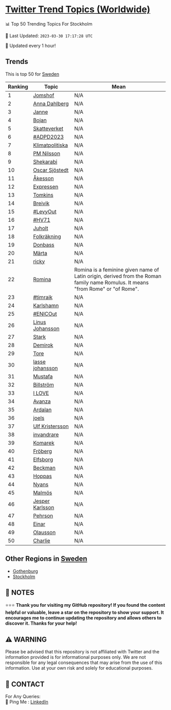 [Twitter Trend Topics (Worldwide)](https://github.com/ErcinDedeoglu/Twitter-Trend-Topics)
==========


📊 Top 50 Trending Topics For Stockholm

📆 Last Updated: `2023-03-30 17:17:28 UTC`

🔧 Updated every 1 hour!


## Trends

This is top 50 for [Sweden](</Sweden>)

| Ranking | Topic | Mean |
| ------- | ------------ | ------------ |
| 1 | [Jomshof](http://twitter.com/search?q=Jomshof) | N/A |
| 2 | [Anna Dahlberg](http://twitter.com/search?q=Anna+Dahlberg) | N/A |
| 3 | [Janne](http://twitter.com/search?q=Janne) | N/A |
| 4 | [Bojan](http://twitter.com/search?q=Bojan) | N/A |
| 5 | [Skatteverket](http://twitter.com/search?q=Skatteverket) | N/A |
| 6 | [#ADPD2023](http://twitter.com/search?q=%23ADPD2023) | N/A |
| 7 | [Klimatpolitiska](http://twitter.com/search?q=Klimatpolitiska) | N/A |
| 8 | [PM Nilsson](http://twitter.com/search?q=PM+Nilsson) | N/A |
| 9 | [Shekarabi](http://twitter.com/search?q=Shekarabi) | N/A |
| 10 | [Oscar Sjöstedt](http://twitter.com/search?q=Oscar+Sj%c3%b6stedt) | N/A |
| 11 | [Åkesson](http://twitter.com/search?q=%c3%85kesson) | N/A |
| 12 | [Expressen](http://twitter.com/search?q=Expressen) | N/A |
| 13 | [Tomkins](http://twitter.com/search?q=Tomkins) | N/A |
| 14 | [Breivik](http://twitter.com/search?q=Breivik) | N/A |
| 15 | [#LevyOut](http://twitter.com/search?q=%23LevyOut) | N/A |
| 16 | [#HV71](http://twitter.com/search?q=%23HV71) | N/A |
| 17 | [Juholt](http://twitter.com/search?q=Juholt) | N/A |
| 18 | [Folkräkning](http://twitter.com/search?q=Folkr%c3%a4kning) | N/A |
| 19 | [Donbass](http://twitter.com/search?q=Donbass) | N/A |
| 20 | [Märta](http://twitter.com/search?q=M%c3%a4rta) | N/A |
| 21 | [ricky](http://twitter.com/search?q=ricky) | N/A |
| 22 | [Romina](http://twitter.com/search?q=Romina) | Romina is a feminine given name of Latin origin, derived from the Roman family name Romulus. It means "from Rome" or "of Rome". |
| 23 | [#timraik](http://twitter.com/search?q=%23timraik) | N/A |
| 24 | [Karlshamn](http://twitter.com/search?q=Karlshamn) | N/A |
| 25 | [#ENICOut](http://twitter.com/search?q=%23ENICOut) | N/A |
| 26 | [Linus Johansson](http://twitter.com/search?q=Linus+Johansson) | N/A |
| 27 | [Stark](http://twitter.com/search?q=Stark) | N/A |
| 28 | [Demirok](http://twitter.com/search?q=Demirok) | N/A |
| 29 | [Tore](http://twitter.com/search?q=Tore) | N/A |
| 30 | [lasse johansson](http://twitter.com/search?q=lasse+johansson) | N/A |
| 31 | [Mustafa](http://twitter.com/search?q=Mustafa) | N/A |
| 32 | [Billström](http://twitter.com/search?q=Billstr%c3%b6m) | N/A |
| 33 | [I LOVE](http://twitter.com/search?q=I+LOVE) | N/A |
| 34 | [Avanza](http://twitter.com/search?q=Avanza) | N/A |
| 35 | [Ardalan](http://twitter.com/search?q=Ardalan) | N/A |
| 36 | [joels](http://twitter.com/search?q=joels) | N/A |
| 37 | [Ulf Kristersson](http://twitter.com/search?q=Ulf+Kristersson) | N/A |
| 38 | [invandrare](http://twitter.com/search?q=invandrare) | N/A |
| 39 | [Komarek](http://twitter.com/search?q=Komarek) | N/A |
| 40 | [Fröberg](http://twitter.com/search?q=Fr%c3%b6berg) | N/A |
| 41 | [Elfsborg](http://twitter.com/search?q=Elfsborg) | N/A |
| 42 | [Beckman](http://twitter.com/search?q=Beckman) | N/A |
| 43 | [Hoppas](http://twitter.com/search?q=Hoppas) | N/A |
| 44 | [Nyans](http://twitter.com/search?q=Nyans) | N/A |
| 45 | [Malmös](http://twitter.com/search?q=Malm%c3%b6s) | N/A |
| 46 | [Jesper Karlsson](http://twitter.com/search?q=Jesper+Karlsson) | N/A |
| 47 | [Pehrson](http://twitter.com/search?q=Pehrson) | N/A |
| 48 | [Einar](http://twitter.com/search?q=Einar) | N/A |
| 49 | [Olausson](http://twitter.com/search?q=Olausson) | N/A |
| 50 | [Charlie](http://twitter.com/search?q=Charlie) | N/A |



## Other Regions in [Sweden](</Sweden>)

* [Gothenburg](</Sweden/Gothenburg.md>)
* [Stockholm](</Sweden/Stockholm.md>)



## 📝 NOTES

⭐⭐⭐ **Thank you for visiting my GitHub repository! If you found the content helpful or valuable, leave a star on the repository to show your support. It encourages me to continue updating the repository and allows others to discover it. Thanks for your help!**


## ⚠️ WARNING

Please be advised that this repository is not affiliated with Twitter and the information provided is for informational purposes only. We are not responsible for any legal consequences that may arise from the use of this information. Use at your own risk and solely for educational purposes.


## 📨 CONTACT

 For Any Queries:  
            🏓 Ping Me : [LinkedIn](https://www.linkedin.com/in/ercindedeoglu/)
